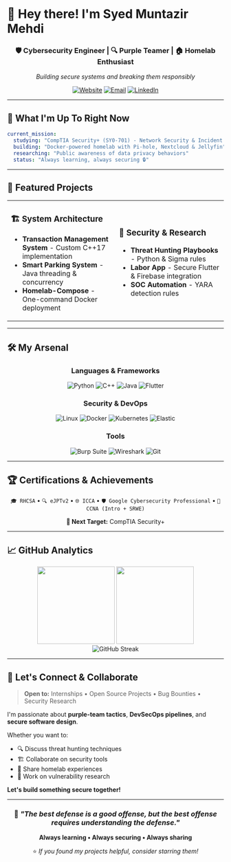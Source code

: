# 👋 Hey there! I'm Syed Muntazir Mehdi

<div align="center">

### 🛡️ **Cybersecurity Engineer** | 🔍 **Purple Teamer** | 🏠 **Homelab Enthusiast**

*Building secure systems and breaking them responsibly*

[![Website](https://img.shields.io/badge/🌐_Website-Visit-6366f1?style=for-the-badge)](https://muntazirmehdi.com)
[![Email](https://img.shields.io/badge/📧_Email-Contact-f43f5e?style=for-the-badge)](mailto:info@muntazirmehdi.com)
[![LinkedIn](https://img.shields.io/badge/💼_LinkedIn-Connect-0a66c2?style=for-the-badge)](https://linkedin.com/in/muntazir-security)

</div>

---

## 🎯 What I'm Up To Right Now

```yaml
current_mission:
  studying: "CompTIA Security+ (SY0-701) - Network Security & Incident Response"
  building: "Docker-powered homelab with Pi-hole, Nextcloud & Jellyfin"
  researching: "Public awareness of data privacy behaviors"
  status: "Always learning, always securing 🔒"
```

---

## 🚀 Featured Projects

<table>
<tr>
<td width="50%">

### 🏗️ **System Architecture**
- **Transaction Management System** - Custom C++17 implementation
- **Smart Parking System** - Java threading & concurrency
- **Homelab-Compose** - One-command Docker deployment

</td>
<td width="50%">

### 🔐 **Security & Research**
- **Threat Hunting Playbooks** - Python & Sigma rules
- **Labor App** - Secure Flutter & Firebase integration
- **SOC Automation** - YARA detection rules

</td>
</tr>
</table>

---

## 🛠️ My Arsenal

<div align="center">

### Languages & Frameworks
![Python](https://img.shields.io/badge/Python-FFD43B?style=for-the-badge&logo=python&logoColor=blue)
![C++](https://img.shields.io/badge/C%2B%2B-00599C?style=for-the-badge&logo=c%2B%2B&logoColor=white)
![Java](https://img.shields.io/badge/Java-ED8B00?style=for-the-badge&logo=openjdk&logoColor=white)
![Flutter](https://img.shields.io/badge/Flutter-02569B?style=for-the-badge&logo=flutter&logoColor=white)

### Security & DevOps
![Linux](https://img.shields.io/badge/Linux-FCC624?style=for-the-badge&logo=linux&logoColor=black)
![Docker](https://img.shields.io/badge/Docker-2CA5E0?style=for-the-badge&logo=docker&logoColor=white)
![Kubernetes](https://img.shields.io/badge/kubernetes-326ce5.svg?&style=for-the-badge&logo=kubernetes&logoColor=white)
![Elastic](https://img.shields.io/badge/Elastic_Stack-005571?style=for-the-badge&logo=elastic&logoColor=white)

### Tools
![Burp Suite](https://img.shields.io/badge/Burp_Suite-FF7139?style=for-the-badge&logo=&logoColor=white)
![Wireshark](https://img.shields.io/badge/Wireshark-1679A7?style=for-the-badge&logo=wireshark&logoColor=white)
![Git](https://img.shields.io/badge/Git-F05032?style=for-the-badge&logo=git&logoColor=white)

</div>

---

## 🏆 Certifications & Achievements

<div align="center">

`🎓 RHCSA` • `🔍 eJPTv2` • `🌐 ICCA` • `🛡️ Google Cybersecurity Professional` • `📡 CCNA (Intro + SRWE)`

**🎯 Next Target:** CompTIA Security+ 

</div>

---

## 📈 GitHub Analytics

<div align="center">
<img height="180em" src="https://github-readme-stats.vercel.app/api?username=Muntazir-security&show_icons=true&theme=radical&include_all_commits=true&count_private=true"/>
<img height="180em" src="https://github-readme-stats.vercel.app/api/top-langs/?username=Muntazir-security&layout=compact&langs_count=7&theme=radical"/>
</div>

<div align="center">
<img src="https://github-readme-streak-stats.herokuapp.com/?user=Muntazir-security&theme=radical" alt="GitHub Streak"/>
</div>

---

## 🤝 Let's Connect & Collaborate

> **Open to:** Internships • Open Source Projects • Bug Bounties • Security Research

I'm passionate about **purple-team tactics**, **DevSecOps pipelines**, and **secure software design**. 

Whether you want to:
- 🔍 Discuss threat hunting techniques
- 🏗️ Collaborate on security tools
- 💬 Share homelab experiences
- 🎯 Work on vulnerability research

**Let's build something secure together!**

---

<div align="center">

### 💭 *"The best defense is a good offense, but the best offense requires understanding the defense."*

**Always learning • Always securing • Always sharing**

⭐ *If you found my projects helpful, consider starring them!*

</div>
